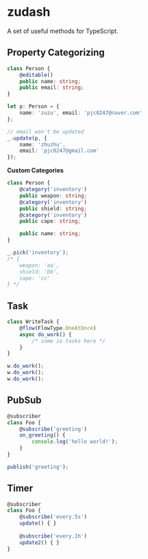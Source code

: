 zudash
====

A set of useful methods for TypeScript. <br>

Property Categorizing
----

```ts
class Person {
    @editable()
    public name: string;
    public email: string;
}
```
```ts
let p: Person = {
    name: 'zuzu', email: 'pjc0247@naver.com'
};

// email won't be updated
_.update(p, {
    name: 'zhuzhu',
    email: 'pjc0247@gmail.com'
});
```

__Custom Categories__
```ts
class Person {
    @category('inventory')
    public weapon: string;
    @category('inventory')
    public shield: string;
    @category('inventory')
    public cape: string;

    public name: string;
}
```
```ts
_.pick('inventory');
/* {
    weapon: 'aa',
    shield: 'bb',
    cape: 'cc'
} */
```

Task
----

```ts
class WriteTask {
    @flow(FlowType.OneAtOnce)
    async do_work() {
        /* some io tasks here */
    }
}
```
```ts
w.do_work();
w.do_work();
w.do_work();
```

PubSub
----

```ts
@subscriber
class Foo {
    @subscribe('greeting')
    on_greeting() {
        console.log('hello world!');
    }
}
```
```ts
publish('greeting');
```

Timer
----

```ts
@subscriber
class Foo {
    @subscribe('every.5s')
    update() { }
    
    @subscribe('every.1h')
    update2() { }
}
```
